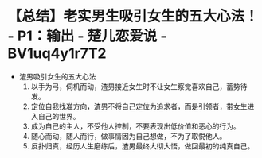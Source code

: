 # 【总结】老实男生吸引女生的五大心法！ - P1：输出 - 楚儿恋爱说 - BV1uq4y1r7T2

-   渣男吸引女生的五大心法
    1.  以手为弓，伺机而动，渣男接近女生时不让女生察觉喜欢自己，蓄势待发。
    2.  定位自我找准方向，渣男不将自己定位为追求者，而是引领者，带女生进入自己的世界。
    3.  成为自己的主人，不受他人控制，不要表现出低价值和恶心的行为。
    4.  随心而动，随人而行，做事情因为自己想做，不为了取悦他人。
    5.  反扑归真，经历人生磨练后，渣男最终大彻大悟，做回最初的纯真自己。